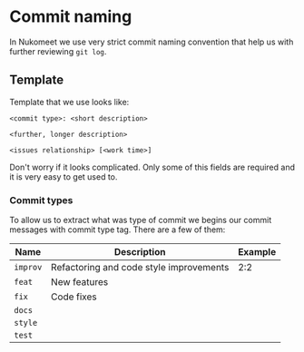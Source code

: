 # Commit naming

In Nukomeet we use very strict commit naming convention that help us with further reviewing `git log`.

## Template

Template that we use looks like:

```raw
<commit type>: <short description>

<further, longer description>

<issues relationship> [<work time>]
```

Don't worry if it looks complicated. Only some of this fields are required and it is very easy to get used to.

### Commit types

To allow us to extract what was type of commit we begins our commit messages with commit type tag. There are a few of them:

| Name     | Description | Example |
| -------- | ----------- | ------- |
| `improv` | Refactoring and code style improvements | 2:2 |
| `feat`   | New features
| `fix`     | Code fixes |
| `docs`   |
| `style`  |
| `test`   |